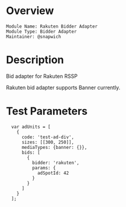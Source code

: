 # Overview

```
Module Name: Rakuten Bidder Adapter
Module Type: Bidder Adapter
Maintainer: @snapwich
```

# Description

Bid adapter for Rakuten RSSP

Rakuten bid adapter supports Banner currently.

# Test Parameters

```
  var adUnits = [
    {
      code: 'test-ad-div',
      sizes: [[300, 250]],
      mediaTypes: {banner: {}},
      bids: [
        {
          bidder: 'rakuten',
          params: {
            adSpotId: 42
          }
        }
      ]
    }
  ];
```
